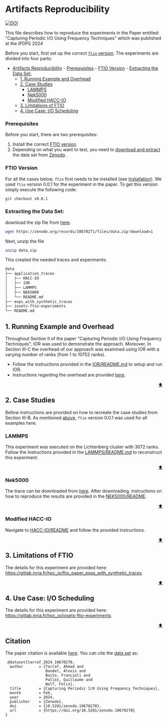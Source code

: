# Artifacts Reproducibility

[![DOI](https://zenodo.org/badge/DOI/10.5281/zenodo.10670270.svg)](https://doi.org/10.5281/zenodo.10670270)


This file describes how to reproduce the experiments in the Paper entitled:
"Capturing Periodic I/O Using Frequency Techniques" which was published at the IPDPS 2024

Before you start, first set up the correct [`ftio` version](#ftio-version).
The experiments are divided into four parts:
- [Artifacts Reproducibility](#artifacts-reproducibility)
		- [Prerequisites](#prerequisites)
		- [FTIO Version](#ftio-version)
		- [Extracting the Data Set:](#extracting-the-data-set)
	- [1. Running Example and Overhead](#1-running-example-and-overhead)
	- [2. Case Studies](#2-case-studies)
		- [LAMMPS](#lammps)
		- [Nek5000](#nek5000)
		- [Modified HACC-IO](#modified-hacc-io)
	- [3. Limitations of FTIO](#3-limitations-of-ftio)
	- [4. Use Case: I/O Scheduling](#4-use-case-io-scheduling)

### Prerequisites 
Before you start, there are two prerequisites:
1. Install the correct [FTIO version](#ftio-version) 
2. Depending on what you want to test, you need to [download and extract](#extracting-the-data-set) the data set from [Zenodo](https://doi.org/10.5281/zenodo.10670270).

### FTIO Version

For all the cases below, `ftio` first needs to be installed (see [Installation](https://github.com/tuda-parallel/FTIO?tab=readme-ov-file#installation)). We used `ftio` version 0.0.1 for the experiment in the paper. To get this version simply execute the following code:
```sh
git checkout v0.0.1 
```

### Extracting the Data Set:
download the zip file from [here](https://doi.org/10.5281/zenodo.10670270).
```sh
wget https://zenodo.org/records/10670271/files/data.zip?download=1
```
Next, unzip the file
```sh
unzip data.zip
```
This created the needed traces and experiments:

```sh
data
├── application_traces
│   ├── HACC-IO
│   ├── IOR
│   ├── LAMMPS
│   ├── NEK5000
│   └── README.md
├── exps_with_synthetic_traces
├── iosets-ftio-experiments
└── README.md
```


## 1. Running Example and Overhead
Throughout Section II of the paper "Capturing Periodic I/O Using Frequency Techniques", IOR was used to demonstrate the approach. Moreover, In Section III-C the overhead of our approach was examined using IOR with a varying number of ranks (from 1 to 10752 ranks).
- Follow the instructions provided in the [IOR/README.md](/artifacts/ipdps24/IOR/README.md) to setup and run IOR. 
- Instructions regarding the overhead are provided [here](/artifacts/ipdps24/IOR/README.md#tracing-library-overhead). 

<p align="right"><a href="#artifacts-reproducibility">⬆</a></p>

## 2. Case Studies
Bellow instructions are provided on how to recreate the case studies from Section III-B. As mentioned [above](#ftio-version), `ftio` version 0.0.1 was used for all examples here. 

### LAMMPS

This experiment was executed on the Lichtenberg cluster with 3072 ranks. 
Follow the instructions provided in the [LAMMPS/README.md](/artifacts/ipdps24/LAMMPS/README.md) to reconstruct this experiment. 

<!-- The provided [tar archive](/LAMMPS/lammps.tar.gz) contains not only the result from our -->
<p align="right"><a href="#artifacts-reproducibility">⬆</a></p>


### Nek5000
The trace can be downloaded from [here](https://hpcioanalysis.zdv.uni-mainz.de/trace/64ed13e0f9a07cf8244e45cc).
After downloading, instructions on how to reproduce the results are provided in the [NEK5000/README](/artifacts/ipdps24/NEK5000/README.md).

<p align="right"><a href="#artifacts-reproducibility">⬆</a></p>

### Modified HACC-IO
Navigate to [HACC-IO/README](/artifacts/ipdps24/HACC-IO/README.md) and follow the provided instructions. 


<p align="right"><a href="#artifacts-reproducibility">⬆</a></p>

## 3. Limitations of FTIO

The details for this experiment are provided here: 
<br>
<https://gitlab.inria.fr/hpc_io/ftio_paper_exps_with_synthetic_traces>

<p align="right"><a href="#artifacts-reproducibility">⬆</a></p>


## 4. Use Case: I/O Scheduling
The details for this experiment are provided here:
<br>
<https://gitlab.inria.fr/hpc_io/iosets-ftio-experiments>

<p align="right"><a href="#artifacts-reproducibility">⬆</a></p>


## Citation
The paper citation is available [here](/README.md#citation). You can cite the [data set](https://doi.org/10.5281/zenodo.10670270) as:
```
 @dataset{tarraf_2024_10670270,
  author       = {Tarraf, Ahmad and
                  Bandet, Alexis and
                  Boito, Francieli and
                  Pallez, Guillaume and
                  Wolf, Felix},
  title        = {Capturing Periodic I/O Using Frequency Techniques},
  month        = Feb,
  year         = 2024,
  publisher    = {Zenodo},
  doi          = {10.5281/zenodo.10670270},
  url          = {https://doi.org/10.5281/zenodo.10670270}
}
```

